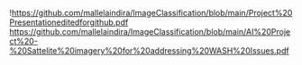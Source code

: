!https://github.com/mallelaindira/ImageClassification/blob/main/Project%20Presentationeditedforgithub.pdf
https://github.com/mallelaindira/ImageClassification/blob/main/AI%20Project%20-%20Sattelite%20imagery%20for%20addressing%20WASH%20Issues.pdf
